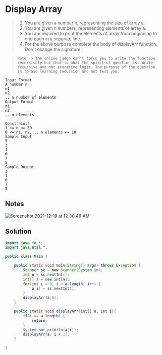 # Display Array

> 1. You are given a number n, representing the size of array a.
> 2. You are given n numbers, representing elements of array a.
> 3. You are required to print the elements of array from beginning to end each in a separate line.
> 4. For the above purpose complete the body of displayArr function. Don't change the signature.

> `Note -> The online judge can't force you to write the function recursively but that is what the spirit of question is. Write recursive and not iterative logic. The purpose of the question is to aid learning recursion and not test you.`

```text
Input Format
A number n
n1
n2
.. n number of elements
Output Format
n1
n2
.. n elements

Constraints
1 <= n <= 30
0 <= n1, n2, .. n elements <= 10
Sample Input
5
3
1
0
7
5
Sample Output
3
1
0
7
5
```

## Notes

![Screenshot 2021-12-19 at 12 30 49 AM](https://user-images.githubusercontent.com/28717686/146652898-f7282c80-d93d-412e-b7af-05b2742d559d.png)



## Solution

```java
import java.io.*;
import java.util.*;

public class Main {

    public static void main(String[] args) throws Exception {
        Scanner sc = new Scanner(System.in);
        int n = sc.nextInt();
        int[] a = new int[n];
        for(int i = 0; i < a.length; i++) {
            a[i] = sc.nextInt();
        }
        displayArr(a,0);
    }

    public static void displayArr(int[] a, int i){
        if(i == a.length) {
            return;
        }
        System.out.println(a[i]);
        displayArr(a, i + 1);
    }

}
```
